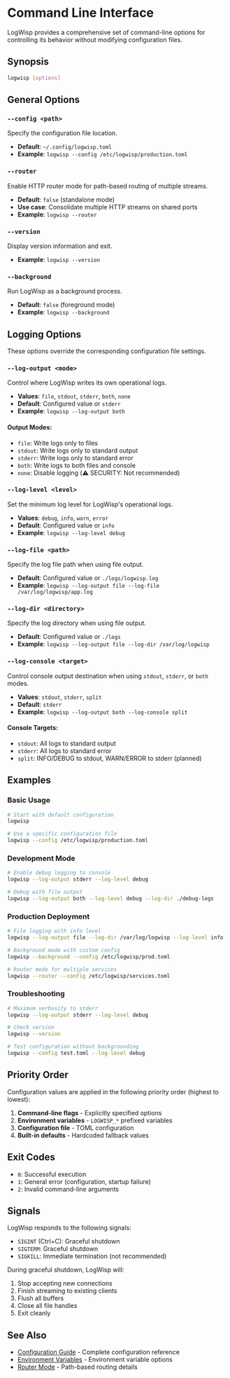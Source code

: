 # Command Line Interface

LogWisp provides a comprehensive set of command-line options for controlling its behavior without modifying configuration files.

## Synopsis

```bash
logwisp [options]
```

## General Options

### `--config <path>`
Specify the configuration file location.
- **Default**: `~/.config/logwisp.toml`
- **Example**: `logwisp --config /etc/logwisp/production.toml`

### `--router`
Enable HTTP router mode for path-based routing of multiple streams.
- **Default**: `false` (standalone mode)
- **Use case**: Consolidate multiple HTTP streams on shared ports
- **Example**: `logwisp --router`

### `--version`
Display version information and exit.
- **Example**: `logwisp --version`

### `--background`
Run LogWisp as a background process.
- **Default**: `false` (foreground mode)
- **Example**: `logwisp --background`

## Logging Options

These options override the corresponding configuration file settings.

### `--log-output <mode>`
Control where LogWisp writes its own operational logs.
- **Values**: `file`, `stdout`, `stderr`, `both`, `none`
- **Default**: Configured value or `stderr`
- **Example**: `logwisp --log-output both`

#### Output Modes:
- `file`: Write logs only to files
- `stdout`: Write logs only to standard output
- `stderr`: Write logs only to standard error
- `both`: Write logs to both files and console
- `none`: Disable logging (⚠️ SECURITY: Not recommended)

### `--log-level <level>`
Set the minimum log level for LogWisp's operational logs.
- **Values**: `debug`, `info`, `warn`, `error`
- **Default**: Configured value or `info`
- **Example**: `logwisp --log-level debug`

### `--log-file <path>`
Specify the log file path when using file output.
- **Default**: Configured value or `./logs/logwisp.log`
- **Example**: `logwisp --log-output file --log-file /var/log/logwisp/app.log`

### `--log-dir <directory>`
Specify the log directory when using file output.
- **Default**: Configured value or `./logs`
- **Example**: `logwisp --log-output file --log-dir /var/log/logwisp`

### `--log-console <target>`
Control console output destination when using `stdout`, `stderr`, or `both` modes.
- **Values**: `stdout`, `stderr`, `split`
- **Default**: `stderr`
- **Example**: `logwisp --log-output both --log-console split`

#### Console Targets:
- `stdout`: All logs to standard output
- `stderr`: All logs to standard error
- `split`: INFO/DEBUG to stdout, WARN/ERROR to stderr (planned)

## Examples

### Basic Usage
```bash
# Start with default configuration
logwisp

# Use a specific configuration file
logwisp --config /etc/logwisp/production.toml
```

### Development Mode
```bash
# Enable debug logging to console
logwisp --log-output stderr --log-level debug

# Debug with file output
logwisp --log-output both --log-level debug --log-dir ./debug-logs
```

### Production Deployment
```bash
# File logging with info level
logwisp --log-output file --log-dir /var/log/logwisp --log-level info

# Background mode with custom config
logwisp --background --config /etc/logwisp/prod.toml

# Router mode for multiple services
logwisp --router --config /etc/logwisp/services.toml
```

### Troubleshooting
```bash
# Maximum verbosity to stderr
logwisp --log-output stderr --log-level debug

# Check version
logwisp --version

# Test configuration without backgrounding
logwisp --config test.toml --log-level debug
```

## Priority Order

Configuration values are applied in the following priority order (highest to lowest):

1. **Command-line flags** - Explicitly specified options
2. **Environment variables** - `LOGWISP_*` prefixed variables
3. **Configuration file** - TOML configuration
4. **Built-in defaults** - Hardcoded fallback values

## Exit Codes

- `0`: Successful execution
- `1`: General error (configuration, startup failure)
- `2`: Invalid command-line arguments

## Signals

LogWisp responds to the following signals:

- `SIGINT` (Ctrl+C): Graceful shutdown
- `SIGTERM`: Graceful shutdown
- `SIGKILL`: Immediate termination (not recommended)

During graceful shutdown, LogWisp will:
1. Stop accepting new connections
2. Finish streaming to existing clients
3. Flush all buffers
4. Close all file handles
5. Exit cleanly

## See Also

- [Configuration Guide](configuration.md) - Complete configuration reference
- [Environment Variables](environment.md) - Environment variable options
- [Router Mode](router.md) - Path-based routing details